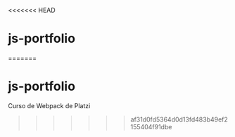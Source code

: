 <<<<<<< HEAD
# js-portfolio
=======
# js-portfolio
Curso de Webpack de Platzi
>>>>>>> af31d0fd5364d0d13fd483b49ef2155404f91dbe
